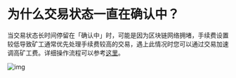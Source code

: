 # 为什么交易状态一直在确认中？

当交易状态长时间停留在「确认中」时，可能是因为区块链网络拥堵，手续费设置较低导致矿工通常优先处理手续费较高的交易，遇上此情况时您可以通过交易加速调高矿工费。详细操作流程可以参考[这里](https://support.Nexa.com/Nexa-wallet-guide/zh-cn/wallet_and_transaction/transaction/speed_up_and_cancel)。

![img](https://support.Nexa.com/~gitbook/image?url=https%3A%2F%2F2287475285-files.gitbook.io%2F%7E%2Ffiles%2Fv0%2Fb%2Fgitbook-x-prod.appspot.com%2Fo%2Fspaces%252FSdMhazXkh30OBfLly0nW%252Fuploads%252FxumMMo8PPsVNLbEJgzOJ%252Fimage.png%3Falt%3Dmedia%26token%3D4cd90a80-034a-4977-8bd5-bef0d7c3c3fe&width=768&dpr=4&quality=100&sign=98b919f6&sv=2)
